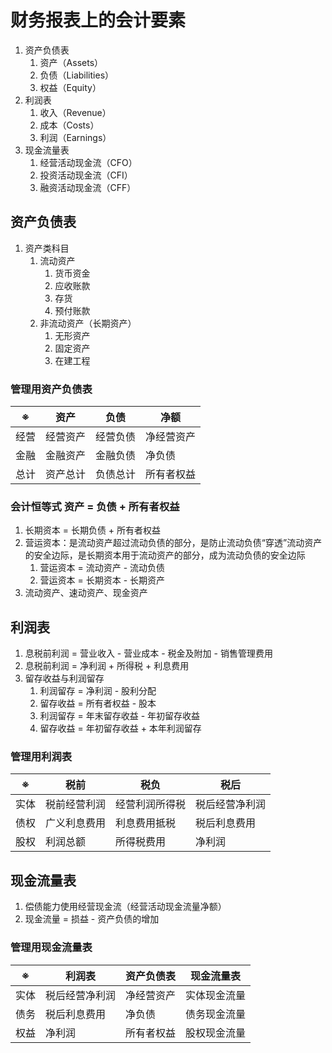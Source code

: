 # 财务报表上的会计要素

1. 资产负债表
   1. 资产（Assets）
   2. 负债（Liabilities）
   3. 权益（Equity）
2. 利润表
   1. 收入（Revenue）
   2. 成本（Costs）
   3. 利润（Earnings）
3. 现金流量表
   1. 经营活动现金流（CFO）
   2. 投资活动现金流（CFI）
   3. 融资活动现金流（CFF）

## 资产负债表

1. 资产类科目
   1. 流动资产
      1. 货币资金
      2. 应收账款
      3. 存货
      4. 预付账款
   2. 非流动资产（长期资产）
      1. 无形资产
      2. 固定资产
      3. 在建工程

### 管理用资产负债表

|※|资产|负债|净额|
|--|--|--|--|
|经营|经营资产|经营负债|净经营资产|
|金融|金融资产|金融负债|净负债|
|总计|资产总计|负债总计|所有者权益|

### 会计恒等式 资产 = 负债 + 所有者权益

1. 长期资本 = 长期负债 + 所有者权益
2. 营运资本：是流动资产超过流动负债的部分，是防止流动负债“穿透”流动资产的安全边际，是长期资本用于流动资产的部分，成为流动负债的安全边际
   1. 营运资本 = 流动资产 - 流动负债
   2. 营运资本 = 长期资本 - 长期资产
3. 流动资产、速动资产、现金资产

## 利润表

1. 息税前利润 = 营业收入 - 营业成本 - 税金及附加 - 销售管理费用
2. 息税前利润 = 净利润 + 所得税 + 利息费用
3. 留存收益与利润留存
   1. 利润留存 = 净利润 - 股利分配
   2. 留存收益 = 所有者权益 - 股本
   3. 利润留存 = 年末留存收益 - 年初留存收益
   4. 留存收益 = 年初留存收益 + 本年利润留存

### 管理用利润表

|※|税前|税负|税后|
|--|--|--|--|
|实体|税前经营利润|经营利润所得税|税后经营净利润|
|债权|广义利息费用|利息费用抵税|税后利息费用|
|股权|利润总额|所得税费用|净利润|

## 现金流量表

1. 偿债能力使用经营现金流（经营活动现金流量净额）
2. 现金流量 = 损益 - 资产负债的增加

### 管理用现金流量表

|※|利润表|资产负债表|现金流量表|
|--|--|--|--|
|实体|税后经营净利润|净经营资产|实体现金流量|
|债务|税后利息费用|净负债|债务现金流量|
|权益|净利润|所有者权益|股权现金流量|
